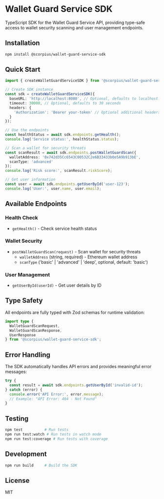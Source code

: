 # Wallet Guard Service SDK

TypeScript SDK for the Wallet Guard Service API, providing type-safe access to wallet security scanning and user management endpoints.

## Installation

```bash
npm install @scorpius/wallet-guard-service-sdk
```

## Quick Start

```typescript
import { createWalletGuardServiceSDK } from '@scorpius/wallet-guard-service-sdk';

// Create SDK instance
const sdk = createWalletGuardServiceSDK({
  baseURL: 'http://localhost:8080', // Optional, defaults to localhost:8080
  timeout: 30000, // Optional, defaults to 30 seconds
  headers: {
    'Authorization': 'Bearer your-token' // Optional additional headers
  }
});

// Use the endpoints
const healthStatus = await sdk.endpoints.getHealth();
console.log('Service status:', healthStatus.status);

// Scan a wallet for security threats
const scanResult = await sdk.endpoints.postWalletGuardScan({
  walletAddress: '0x742d35Cc6543C00532C2e6B33433b0e5A9b913bE',
  scanType: 'advanced'
});
console.log('Risk score:', scanResult.riskScore);

// Get user information
const user = await sdk.endpoints.getUserById('user-123');
console.log('User:', user.name, user.email);
```

## Available Endpoints

### Health Check
- `getHealth()` - Check service health status

### Wallet Security
- `postWalletGuardScan(request)` - Scan wallet for security threats
  - `walletAddress` (string, required) - Ethereum wallet address
  - `scanType` ('basic' | 'advanced' | 'deep', optional, default: 'basic')

### User Management
- `getUserById(userId)` - Get user details by ID

## Type Safety

All endpoints are fully typed with Zod schemas for runtime validation:

```typescript
import type { 
  WalletGuardScanRequest, 
  WalletGuardScanResponse,
  UserResponse 
} from '@scorpius/wallet-guard-service-sdk';
```

## Error Handling

The SDK automatically handles API errors and provides meaningful error messages:

```typescript
try {
  const result = await sdk.endpoints.getUserById('invalid-id');
} catch (error) {
  console.error('API Error:', error.message);
  // Example: "API Error: 404 - Not Found"
}
```

## Testing

```bash
npm test          # Run tests
npm run test:watch # Run tests in watch mode
npm run test:coverage # Run tests with coverage
```

## Development

```bash
npm run build     # Build the SDK
```

## License

MIT
